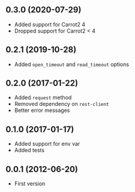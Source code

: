 ## 0.3.0 (2020-07-29)

- Added support for Carrot2 4
- Dropped support for Carrot2 < 4

## 0.2.1 (2019-10-28)

- Added `open_timeout` and `read_timeout` options

## 0.2.0 (2017-01-22)

- Added `request` method
- Removed dependency on `rest-client`
- Better error messages

## 0.1.0 (2017-01-17)

- Added support for env var
- Added tests

## 0.0.1 (2012-06-20)

- First version
